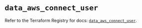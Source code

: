 # `data_aws_connect_user`

Refer to the Terraform Registry for docs: [`data_aws_connect_user`](https://registry.terraform.io/providers/hashicorp/aws/6.0.0/docs/data-sources/connect_user).
